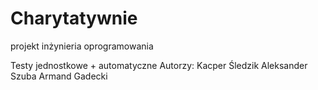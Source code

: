 # Charytatywnie
projekt inżynieria oprogramowania

Testy jednostkowe + automatyczne
Autorzy: 
Kacper Śledzik
Aleksander Szuba
Armand Gadecki
